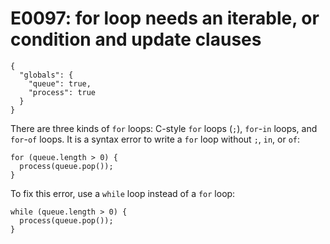 # E0097: for loop needs an iterable, or condition and update clauses

```config-for-examples
{
  "globals": {
    "queue": true,
    "process": true
  }
}
```

There are three kinds of `for` loops: C-style `for` loops (`;`), `for`-`in`
loops, and `for`-`of` loops. It is a syntax error to write a `for` loop without
`;`, `in`, or `of`:

    for (queue.length > 0) {
      process(queue.pop());
    }

To fix this error, use a `while` loop instead of a `for` loop:

    while (queue.length > 0) {
      process(queue.pop());
    }
